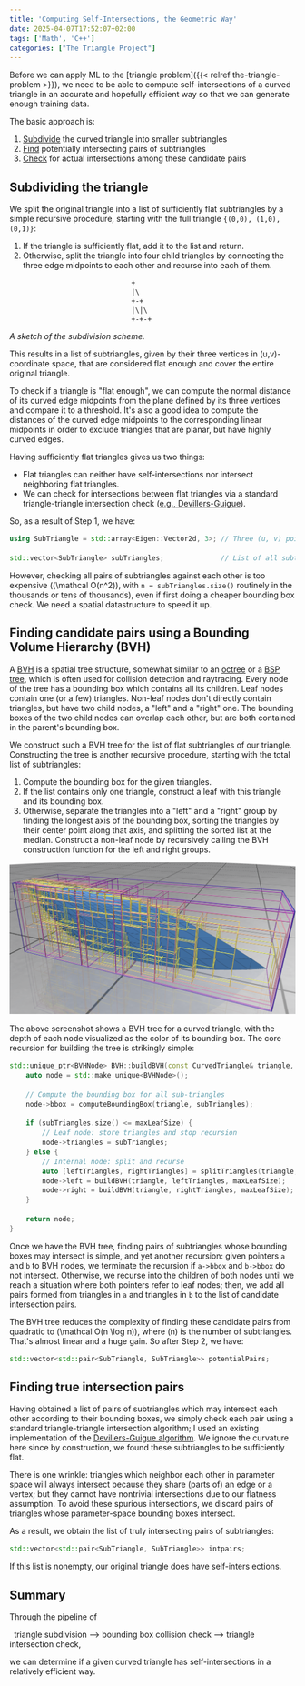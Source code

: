```yaml
---
title: 'Computing Self-Intersections, the Geometric Way'
date: 2025-04-07T17:52:07+02:00
tags: ['Math', 'C++']
categories: ["The Triangle Project"]
---
```


Before we can apply ML to the [triangle problem]({{< relref the-triangle-problem >}}), we need to be able to
compute self-intersections of a curved triangle in an accurate and hopefully efficient way so that we can generate enough training data.

The basic approach is:
1. [Subdivide](#subdividing-the-triangle) the curved triangle into smaller subtriangles
2. [Find](#finding-candidate-pairs-using-a-bounding-volume-hierarchy-bvh) potentially intersecting pairs of subtriangles
3. [Check](#finding-true-intersection-pairs) for actual intersections among these candidate pairs

## Subdividing the triangle

We split the original triangle into a list of sufficiently flat subtriangles by a simple recursive
procedure, starting with the full triangle ``{(0,0), (1,0), (0,1)}``:

1. If the triangle is sufficiently flat, add it to the list and return.
2. Otherwise, split the triangle into four child triangles by connecting the three edge midpoints to each other
   and recurse into each of them.

<figure style="width:75px; margin-left:auto; margin-right:auto">

```goat
+
|\
+-+
|\|\
+-+-+
```
</figure>

*A sketch of the subdivision scheme.*

This results in a list of subtriangles, given by their three vertices in (u,v)-coordinate space, that are
considered flat enough and cover the entire original triangle.

To check if a triangle is "flat enough", we can compute the normal distance of its curved edge midpoints
from the plane defined by its three vertices and compare it to a threshold. It's also a good idea to compute the
distances of the curved edge midpoints to the corresponding linear midpoints in order to exclude triangles that are
planar, but have highly curved edges.

Having sufficiently flat triangles gives us two things:
- Flat triangles can neither have self-intersections nor intersect neighboring flat triangles.
- We can check for intersections between flat triangles via a standard triangle-triangle intersection check
  ([e.g., Devillers-Guigue](https://raw.githubusercontent.com/erich666/jgt-code/master/Volume_08/Number_1/Guigue2003/tri_tri_intersect.c)).

So, as a result of Step 1, we have:
```C++
using SubTriangle = std::array<Eigen::Vector2d, 3>; // Three (u, v) points

std::vector<SubTriangle> subTriangles;              // List of all subtriangles
```

However, checking all pairs of subtriangles against each other is too expensive (\(\mathcal O(n^2)\), with
``n = subTriangles.size()`` routinely in the thousands or tens of thousands), even if first doing
a cheaper bounding box check. We need a spatial datastructure to speed it up.


## Finding candidate pairs using a Bounding Volume Hierarchy (BVH)

A [BVH](https://en.wikipedia.org/wiki/Bounding_volume_hierarchy) is a spatial tree structure, somewhat similar to an
[octree](https://en.wikipedia.org/wiki/Octree) or a [BSP tree](https://en.wikipedia.org/wiki/Binary_space_partitioning),
which is often used for collision detection and raytracing. Every node of the tree has a bounding box which contains all
its children. Leaf nodes contain one (or a few) triangles. Non-leaf nodes don't directly contain triangles, but have
two child nodes, a "left" and a "right" one. The bounding boxes of the two child nodes can overlap each other, but are
both contained in the parent's bounding box.

We construct such a BVH tree for the list of flat subtriangles of our triangle.
Constructing the tree is another recursive procedure, starting with the total list of subtriangles:
1. Compute the bounding box for the given triangles.
2. If the list contains only one triangle, construct a leaf with this triangle and its bounding box.
3. Otherwise, separate the triangles into a "left" and a "right" group by finding the longest axis of
   the bounding box, sorting the triangles by their center point along that axis, and splitting the sorted list at the median.
   Construct a non-leaf node by recursively calling the BVH construction function for the left and right groups.

![BVH](bvh.png)

The above screenshot shows a BVH tree for a curved triangle, with the depth of each node visualized as the color
of its bounding box. The core recursion for building the tree is strikingly simple:

```C++
std::unique_ptr<BVHNode> BVH::buildBVH(const CurvedTriangle& triangle, const std::vector<SubTriangle>& subTriangles, size_t maxLeafSize) {
    auto node = std::make_unique<BVHNode>();

    // Compute the bounding box for all sub-triangles
    node->bbox = computeBoundingBox(triangle, subTriangles);

    if (subTriangles.size() <= maxLeafSize) {
        // Leaf node: store triangles and stop recursion
        node->triangles = subTriangles;
    } else {
        // Internal node: split and recurse
        auto [leftTriangles, rightTriangles] = splitTriangles(triangle, subTriangles, node->bbox);
        node->left = buildBVH(triangle, leftTriangles, maxLeafSize);
        node->right = buildBVH(triangle, rightTriangles, maxLeafSize);
    }

    return node;
}
```

Once we have the BVH tree, finding pairs of subtriangles whose bounding boxes may intersect is simple, and yet another recursion:
given pointers ``a`` and ``b`` to BVH nodes, we terminate the recursion if ``a->bbox`` and ``b->bbox`` do not
intersect. Otherwise, we recurse into the children of both nodes until we reach a situation where both pointers
refer to leaf nodes; then, we add all pairs formed from triangles in ``a`` and triangles in ``b`` to the list of
candidate intersection pairs.

The BVH tree reduces the complexity of finding these candidate pairs from quadratic to \(\mathcal O(n \log n)\),
where \(n\) is the number of subtriangles. That's almost linear and a huge gain. So after Step 2, we have:

```C++
std::vector<std::pair<SubTriangle, SubTriangle>> potentialPairs;
```

## Finding true intersection pairs

Having obtained a list of pairs of subtriangles which may intersect each other according to their bounding boxes, we simply check
each pair using a standard triangle-triangle intersection algorithm; I used an existing implementation of the
[Devillers-Guigue algorithm](https://raw.githubusercontent.com/erich666/jgt-code/master/Volume_08/Number_1/Guigue2003/tri_tri_intersect.c).
We ignore the curvature here since by construction, we found these subtriangles to be sufficiently flat.

There is one wrinkle: triangles which neighbor each other in parameter space will always intersect because they share (parts of)
an edge or a vertex; but they cannot have nontrivial intersections due to our flatness assumption.
To avoid these spurious intersections, we discard pairs of triangles whose parameter-space bounding boxes intersect.

As a result, we obtain the list of truly intersecting pairs of subtriangles:

```C++
std::vector<std::pair<SubTriangle, SubTriangle>> intpairs;
```

If this list is nonempty, our original triangle does have self-inters ections.

## Summary

Through the pipeline of

&nbsp; triangle subdivision &LongRightArrow; bounding box collision check &LongRightArrow; triangle intersection check,

we can determine if a given curved triangle has self-intersections in a relatively efficient way.
